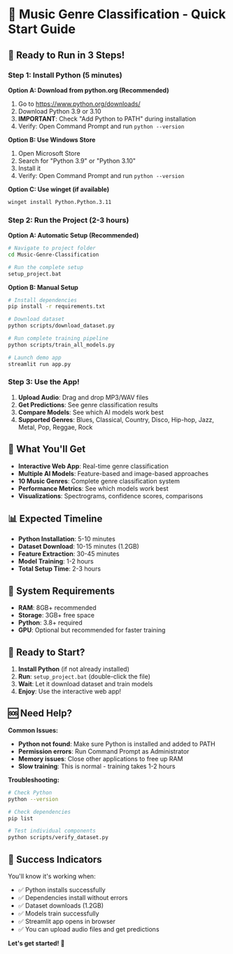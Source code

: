 # 🚀 Music Genre Classification - Quick Start Guide

## 🎯 **Ready to Run in 3 Steps!**

### **Step 1: Install Python (5 minutes)**

**Option A: Download from python.org (Recommended)**
1. Go to https://www.python.org/downloads/
2. Download Python 3.9 or 3.10
3. **IMPORTANT**: Check "Add Python to PATH" during installation
4. Verify: Open Command Prompt and run `python --version`

**Option B: Use Windows Store**
1. Open Microsoft Store
2. Search for "Python 3.9" or "Python 3.10"
3. Install it
4. Verify: Open Command Prompt and run `python --version`

**Option C: Use winget (if available)**
```bash
winget install Python.Python.3.11
```

### **Step 2: Run the Project (2-3 hours)**

**Option A: Automatic Setup (Recommended)**
```bash
# Navigate to project folder
cd Music-Genre-Classification

# Run the complete setup
setup_project.bat
```

**Option B: Manual Setup**
```bash
# Install dependencies
pip install -r requirements.txt

# Download dataset
python scripts/download_dataset.py

# Run complete training pipeline
python scripts/train_all_models.py

# Launch demo app
streamlit run app.py
```

### **Step 3: Use the App!**

1. **Upload Audio**: Drag and drop MP3/WAV files
2. **Get Predictions**: See genre classification results
3. **Compare Models**: See which AI models work best
4. **Supported Genres**: Blues, Classical, Country, Disco, Hip-hop, Jazz, Metal, Pop, Reggae, Rock

## 🎵 **What You'll Get**

- **Interactive Web App**: Real-time genre classification
- **Multiple AI Models**: Feature-based and image-based approaches
- **10 Music Genres**: Complete genre classification system
- **Performance Metrics**: See which models work best
- **Visualizations**: Spectrograms, confidence scores, comparisons

## 📊 **Expected Timeline**

- **Python Installation**: 5-10 minutes
- **Dataset Download**: 10-15 minutes (1.2GB)
- **Feature Extraction**: 30-45 minutes
- **Model Training**: 1-2 hours
- **Total Setup Time**: 2-3 hours

## 🔧 **System Requirements**

- **RAM**: 8GB+ recommended
- **Storage**: 3GB+ free space
- **Python**: 3.8+ required
- **GPU**: Optional but recommended for faster training

## 🎉 **Ready to Start?**

1. **Install Python** (if not already installed)
2. **Run**: `setup_project.bat` (double-click the file)
3. **Wait**: Let it download dataset and train models
4. **Enjoy**: Use the interactive web app!

## 🆘 **Need Help?**

**Common Issues:**
- **Python not found**: Make sure Python is installed and added to PATH
- **Permission errors**: Run Command Prompt as Administrator
- **Memory issues**: Close other applications to free up RAM
- **Slow training**: This is normal - training takes 1-2 hours

**Troubleshooting:**
```bash
# Check Python
python --version

# Check dependencies
pip list

# Test individual components
python scripts/verify_dataset.py
```

## 🎯 **Success Indicators**

You'll know it's working when:
- ✅ Python installs successfully
- ✅ Dependencies install without errors
- ✅ Dataset downloads (1.2GB)
- ✅ Models train successfully
- ✅ Streamlit app opens in browser
- ✅ You can upload audio files and get predictions

**Let's get started! 🚀**
